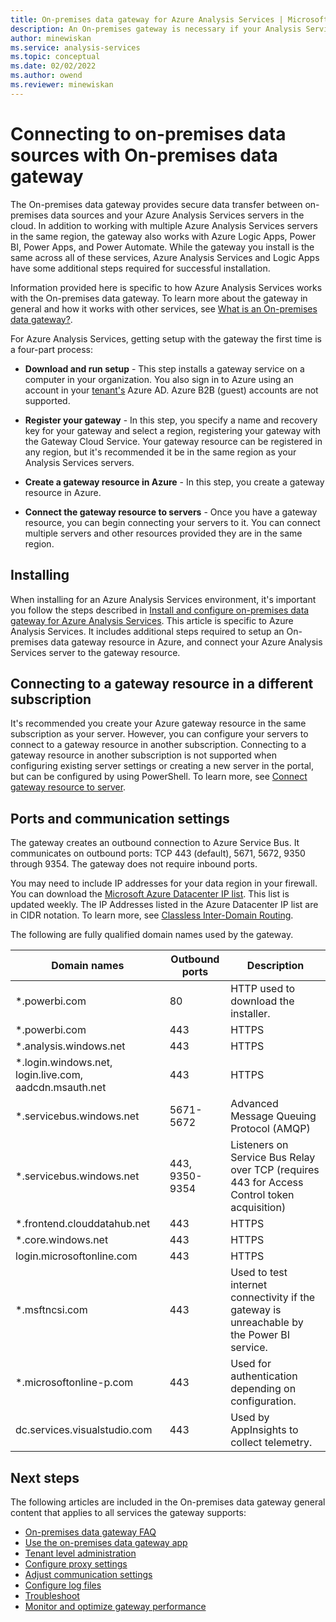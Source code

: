 ```yaml
---
title: On-premises data gateway for Azure Analysis Services | Microsoft Docs
description: An On-premises gateway is necessary if your Analysis Services server in Azure will connect to on-premises data sources.
author: minewiskan
ms.service: analysis-services
ms.topic: conceptual
ms.date: 02/02/2022
ms.author: owend
ms.reviewer: minewiskan
---
```

# Connecting to on-premises data sources with On-premises data gateway

The On-premises data gateway provides secure data transfer between on-premises data sources and your Azure Analysis Services servers in the cloud. In addition to working with multiple Azure Analysis Services servers in the same region, the gateway also works with Azure Logic Apps, Power BI, Power Apps, and Power Automate. While the gateway you install is the same across all of these services, Azure Analysis Services and Logic Apps have some additional steps required for successful installation.

Information provided here is specific to how Azure Analysis Services works with the On-premises data gateway. To learn more about the gateway in general and how it works with other services, see [What is an On-premises data gateway?](/data-integration/gateway/service-gateway-onprem).

For Azure Analysis Services, getting setup with the gateway the first time is a four-part process:

- **Download and run setup** - This step installs a gateway service on a computer in your organization. You also sign in to Azure using an account in your [tenant's](/previous-versions/azure/azure-services/jj573650(v=azure.100)#what-is-an-azure-ad-tenant) Azure AD. Azure B2B (guest) accounts are not supported.

- **Register your gateway** - In this step, you specify a name and recovery key for your gateway and select a region, registering your gateway with the Gateway Cloud Service. Your gateway resource can be registered in any region, but it's recommended it be in the same region as your Analysis Services servers. 

- **Create a gateway resource in Azure** - In this step, you create a gateway resource in Azure.

- **Connect the gateway resource to servers** - Once you have a gateway resource, you can begin connecting your servers to it. You can connect multiple servers and other resources provided they are in the same region.

## Installing

When installing for an Azure Analysis Services environment, it's important you follow the steps described in [Install and configure on-premises data gateway for Azure Analysis Services](analysis-services-gateway-install.md). This article is specific to Azure Analysis Services. It includes additional steps required to setup an On-premises data gateway resource in Azure, and connect your Azure Analysis Services server to the gateway resource.

## Connecting to a gateway resource in a different subscription

It's recommended you create your Azure gateway resource in the same subscription as your server. However, you can configure your servers to connect to a gateway resource in another subscription. Connecting to a gateway resource in another subscription is not supported when configuring existing server settings or creating a new server in the portal, but can be configured by using PowerShell. To learn more, see [Connect gateway resource to server](analysis-services-gateway-install.md#connect-gateway-resource-to-server).

## Ports and communication settings

The gateway creates an outbound connection to Azure Service Bus. It communicates on outbound ports: TCP 443 (default), 5671, 5672, 9350 through 9354.  The gateway does not require inbound ports.

You may need to include IP addresses for your data region in your firewall. You can download the [Microsoft Azure Datacenter IP list](https://www.microsoft.com/download/details.aspx?id=56519). This list is updated weekly. The IP Addresses listed in the Azure Datacenter IP list are in CIDR notation. To learn more, see [Classless Inter-Domain Routing](https://en.wikipedia.org/wiki/Classless_Inter-Domain_Routing).

The following are fully qualified domain names used by the gateway.

| Domain names | Outbound ports | Description |
| --- | --- | --- |
| *.powerbi.com |80 |HTTP used to download the installer. |
| *.powerbi.com |443 |HTTPS |
| *.analysis.windows.net |443 |HTTPS |
| *.login.windows.net, login.live.com, aadcdn.msauth.net |443 |HTTPS |
| *.servicebus.windows.net |5671-5672 |Advanced Message Queuing Protocol (AMQP) |
| *.servicebus.windows.net |443, 9350-9354 |Listeners on Service Bus Relay over TCP (requires 443 for Access Control token acquisition) |
| *.frontend.clouddatahub.net |443 |HTTPS |
| *.core.windows.net |443 |HTTPS |
| login.microsoftonline.com |443 |HTTPS |
| *.msftncsi.com |443 |Used to test internet connectivity if the gateway is unreachable by the Power BI service. |
| *.microsoftonline-p.com |443 |Used for authentication depending on configuration. |
| dc.services.visualstudio.com    |443 |Used by AppInsights to collect telemetry. |

## Next steps 

The following articles are included in the On-premises data gateway general content that applies to all services the gateway supports:

* [On-premises data gateway FAQ](/data-integration/gateway/service-gateway-onprem-faq)   
* [Use the on-premises data gateway app](/data-integration/gateway/service-gateway-app)   
* [Tenant level administration](/data-integration/gateway/service-gateway-tenant-level-admin)
* [Configure proxy settings](/data-integration/gateway/service-gateway-proxy)   
* [Adjust communication settings](/data-integration/gateway/service-gateway-communication)   
* [Configure log files](/data-integration/gateway/service-gateway-log-files)   
* [Troubleshoot](/data-integration/gateway/service-gateway-tshoot)
* [Monitor and optimize gateway performance](/data-integration/gateway/service-gateway-performance)
